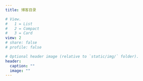 ```yaml
---
title: 博客目录 

# View.
#   1 = List
#   2 = Compact
#   3 = Card
view: 2
# share: false
# profile: false

# Optional header image (relative to `static/img/` folder).
header:
  caption: ""
  image: ""
---
```

